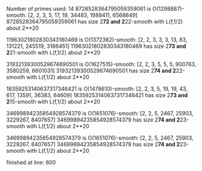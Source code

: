 Number of primes used: 14
8728528364795059359061 is O(1298887)-smooth:
	 [2, 2, 3, 5, 17, 19, 34483, 1988411, 6568649]
8728528364795059359061 has size 2**72 and 2**22-smooth with L(f,1/2) about 2**20

11963021802830343180469 is O(1372382)-smooth:
	 [2, 2, 3, 3, 3, 13, 83, 131221, 245519, 3186451]
11963021802830343180469 has size 2**73 and 2**21-smooth with L(f,1/2) about 2**20

31932139300529674690501 is O(1627515)-smooth:
	 [2, 2, 3, 5, 5, 5, 900763, 3580259, 6601031]
31932139300529674690501 has size 2**74 and 2**22-smooth with L(f,1/2) about 2**20

18359253140637317346421 is O(1478610)-smooth:
	 [2, 2, 3, 5, 19, 19, 43, 617, 13591, 36383, 64609]
18359253140637317346421 has size 2**73 and 2**15-smooth with L(f,1/2) about 2**20

34699894235854928574379 is O(1651076)-smooth:
	 [2, 2, 5, 2467, 25903, 3229267, 8407657]
34699894235854928574379 has size 2**74 and 2**23-smooth with L(f,1/2) about 2**20

34699894235854928574379 is O(1651076)-smooth:
	 [2, 2, 5, 2467, 25903, 3229267, 8407657]
34699894235854928574379 has size 2**74 and 2**23-smooth with L(f,1/2) about 2**20

finished at line: 600
